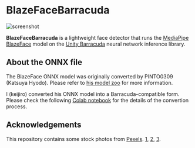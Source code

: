 BlazeFaceBarracuda
==================

![screenshot](https://i.imgur.com/F36v23Ql.jpg)

**BlazeFaceBarracuda** is a lightweight face detector that runs the
[MediaPipe BlazeFace] model on the [Unity Barracuda] neural network inference
library.

[MediaPipe BlazeFace]:
  https://sites.google.com/view/perception-cv4arvr/blazeface

[Unity Barracuda]:
  https://docs.unity3d.com/Packages/com.unity.barracuda@latest

About the ONNX file
-------------------

The BlazeFace ONNX model was originally converted by PINTO0309 (Katsuya Hyodo).
Please refer to [his model zoo] for more information.

[his model zoo]: https://github.com/PINTO0309/PINTO_model_zoo

I (keijiro) converted his ONNX model into a Barracuda-compatible form. Please
check the following [Colab notebook] for the details of the convertion process.

[Colab notebook]:
  https://colab.research.google.com/drive/1O1KDIVsmYyYDqEqv7hEqofsHMCa49xaZ?usp=sharing

Acknowledgements
----------------

This repository contains some stock photos from [Pexels]. [1][Test1],
[2][Test2], [3][Test3].

[Pexels]: https://www.pexels.com/
[Test1]: https://www.pexels.com/photo/serious-young-black-man-browsing-smartphone-on-street-6140931/
[Test2]: https://www.pexels.com/photo/friends-sitting-on-a-sofa-beside-a-christmas-tree-5919213/
[Test3]: https://www.pexels.com/photo/family-taking-a-group-photo-4262414/
